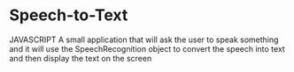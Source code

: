# Speech-to-Text
JAVASCRIPT
A small application that will ask the user to speak something and it will use the SpeechRecognition object to convert the speech into text and then display the text on the screen
